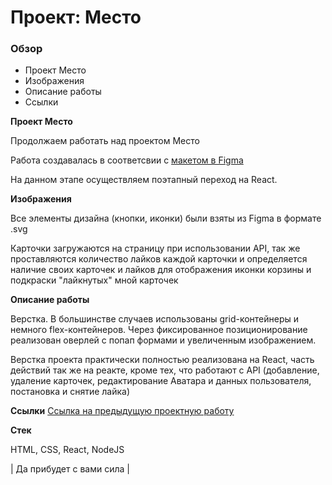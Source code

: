 # Проект: Место

### Обзор

* Проект Место
* Изображения
* Описание работы
* Ссылки

**Проект Место**

Продолжаем работать над проектом Место

Работа создавалась в соответсвии с [макетом в Figma](https://www.figma.com/file/2cn9N9jSkmxD84oJik7xL7/JavaScript.-Sprint-4?node-id=0%3A1)

На данном этапе осуществляем поэтапный переход на React.

**Изображения**

Все элементы дизайна (кнопки, иконки) были взяты из Figma в формате .svg

Карточки загружаются на страницу при использовании API, так же проставляются количество лайков каждой карточки и определяется наличие своих карточек и лайков для отображения иконки корзины и подкраски "лайкнутых" мной карточек

**Описание работы**

Верстка. В большинстве случаев использованы grid-контейнеры и немного flex-контейнеров. Через фиксированное позиционирование реализован оверлей с попап формами и увеличенным изображением.

Верстка проекта практически полностью реализована на React, часть действий так же на реакте, кроме тех, что работают с API (добавление, удаление карточек, редактирование Аватара и данных пользователя, постановка и снятие лайка)

**Ссылки**
[Ссылка на предыдущую проектную работу](https://silentvampr.github.io/mesto/)

**Стек**

HTML, CSS, React, NodeJS

| Да прибудет с вами сила |
